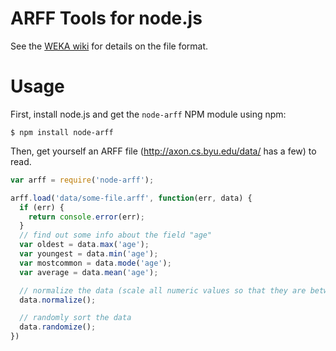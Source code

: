 # ARFF Tools for node.js

See the [WEKA wiki](http://weka.wikispaces.com/ARFF+%28developer+version%29) for
details on the file format.

# Usage

First, install node.js and get the `node-arff` NPM module using npm:

    $ npm install node-arff

Then, get yourself an ARFF file (http://axon.cs.byu.edu/data/ has a few) to read.

```javascript
var arff = require('node-arff');

arff.load('data/some-file.arff', function(err, data) {
  if (err) {
    return console.error(err);
  }
  // find out some info about the field "age"
  var oldest = data.max('age');
  var youngest = data.min('age');
  var mostcommon = data.mode('age');
  var average = data.mean('age');

  // normalize the data (scale all numeric values so that they are between 0 and 1)
  data.normalize();

  // randomly sort the data
  data.randomize();
})
```
